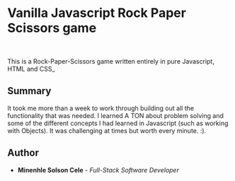 # Vanilla Javascript Rock Paper Scissors game

<br>

This is a Rock-Paper-Scissors game written entirely in pure Javascript, HTML and CSS_



## Summary

It took me more than a week to work through building out all the functionality that was needed. I learned A TON about problem solving and some of the different concepts I had learned in Javascript (such as working with Objects). It was challenging at times but worth every minute. :).

## Author

* **Minenhle Solson Cele** - *Full-Stack Software Developer*